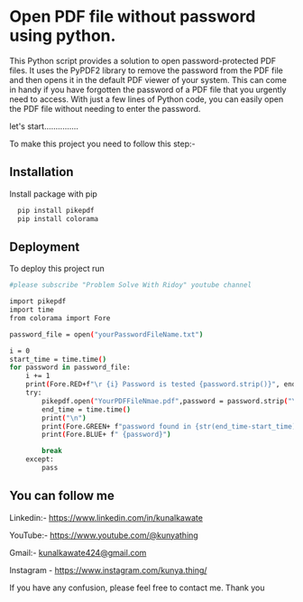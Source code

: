 
# Open PDF file without password using python.

This Python script provides a solution to open password-protected PDF files. It uses the PyPDF2 library to remove the password from the PDF file and then opens it in the default PDF viewer of your system. This can come in handy if you have forgotten the password of a PDF file that you urgently need to access. With just a few lines of Python code, you can easily open the PDF file without needing to enter the password.

let's start...............

To make this project you need to follow this step:-



## Installation

Install package with pip

```bash
  pip install pikepdf
  pip install colorama

```
    
## Deployment

To deploy this project run

```bash
#please subscribe "Problem Solve With Ridoy" youtube channel

import pikepdf
import time
from colorama import Fore

password_file = open("yourPasswordFileName.txt")

i = 0
start_time = time.time()
for password in password_file:
    i += 1
    print(Fore.RED+f"\r {i} Password is tested {password.strip()}", end = "")
    try:
        pikepdf.open("YourPDFFileNmae.pdf",password = password.strip("\n"))
        end_time = time.time()
        print("\n")
        print(Fore.GREEN+ f"password found in {str(end_time-start_time)[:4]} second \nPassword is: ", end = "")
        print(Fore.BLUE+ f" {password}")

        break
    except:
        pass
```


## 

## You can follow me

Linkedin:- https://www.linkedin.com/in/kunalkawate

YouTube:- https://www.youtube.com/@kunyathing

Gmail:- kunalkawate424@gmail.com

Instagram - https://www.instagram.com/kunya.thing/

If you have any confusion, please feel free to contact me. Thank you

